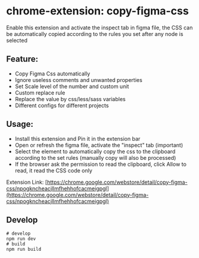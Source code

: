 # chrome-extension: copy-figma-css

Enable this extension and activate the inspect tab in figma file, the CSS can be automatically copied according to the rules you set after any node is selected

## Feature:
* Copy Figma Css automatically
* Ignore useless comments and unwanted properties
* Set Scale level of the number and custom unit 
* Custom replace rule
* Replace the value by css/less/sass variables
* Different configs for different projects

## Usage: 
* Install this extension and Pin it in the extension bar
* Open or refresh the figma file, activate the "inspect" tab (important)
* Select the element to automatically copy the css to the clipboard according to the set rules (manually copy will also be processed)
* If the browser ask the permission to read the clipboard, click Allow to read, it read the CSS code only

Extension Link: [https://chrome.google.com/webstore/detail/copy-figma-css/npogkncheacjllmfhehhofcacmeigpgl](https://chrome.google.com/webstore/detail/copy-figma-css/npogkncheacjllmfhehhofcacmeigpgl)

## Develop
```shell
# develop
npm run dev
# build
npm run build
```


